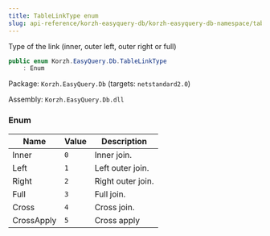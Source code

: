 ```yaml
---
title: TableLinkType enum
slug: api-reference/korzh-easyquery-db/korzh-easyquery-db-namespace/tablelinktype-enum
---
```


Type of the link (inner, outer left, outer right or full)
```csharp
public enum Korzh.EasyQuery.Db.TableLinkType
    : Enum

```
Package: `Korzh.EasyQuery.Db` (targets: `netstandard2.0`)

Assembly: `Korzh.EasyQuery.Db.dll`

### Enum

| Name | Value | Description | 
| --- | --- | --- | 
| Inner | `0` | Inner join. | 
| Left | `1` | Left outer join. | 
| Right | `2` | Right outer join. | 
| Full | `3` | Full join. | 
| Cross | `4` | Cross join. | 
| CrossApply | `5` | Cross apply |